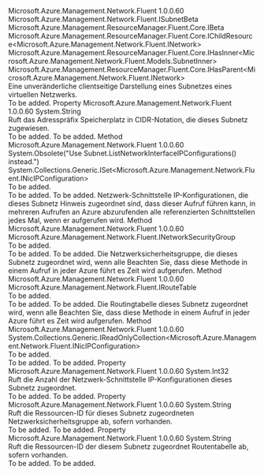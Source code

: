 <Type Name="ISubnet" FullName="Microsoft.Azure.Management.Network.Fluent.ISubnet">
  <TypeSignature Language="C#" Value="public interface ISubnet : Microsoft.Azure.Management.Network.Fluent.ISubnetBeta, Microsoft.Azure.Management.ResourceManager.Fluent.Core.IBeta, Microsoft.Azure.Management.ResourceManager.Fluent.Core.IChildResource&lt;Microsoft.Azure.Management.Network.Fluent.INetwork&gt;, Microsoft.Azure.Management.ResourceManager.Fluent.Core.IHasInner&lt;Microsoft.Azure.Management.Network.Fluent.Models.SubnetInner&gt;, Microsoft.Azure.Management.ResourceManager.Fluent.Core.IHasParent&lt;Microsoft.Azure.Management.Network.Fluent.INetwork&gt;" />
  <TypeSignature Language="ILAsm" Value=".class public interface auto ansi abstract ISubnet implements class Microsoft.Azure.Management.Network.Fluent.ISubnetBeta, class Microsoft.Azure.Management.ResourceManager.Fluent.Core.IBeta, class Microsoft.Azure.Management.ResourceManager.Fluent.Core.IChildResource`1&lt;class Microsoft.Azure.Management.Network.Fluent.INetwork&gt;, class Microsoft.Azure.Management.ResourceManager.Fluent.Core.IHasInner`1&lt;class Microsoft.Azure.Management.Network.Fluent.Models.SubnetInner&gt;, class Microsoft.Azure.Management.ResourceManager.Fluent.Core.IHasName, class Microsoft.Azure.Management.ResourceManager.Fluent.Core.IHasParent`1&lt;class Microsoft.Azure.Management.Network.Fluent.INetwork&gt;, class Microsoft.Azure.Management.ResourceManager.Fluent.Core.ResourceActions.IIndexable" />
  <TypeSignature Language="DocId" Value="T:Microsoft.Azure.Management.Network.Fluent.ISubnet" />
  <TypeSignature Language="VB.NET" Value="Public Interface ISubnet&#xA;Implements IBeta, IChildResource(Of INetwork), IHasInner(Of SubnetInner), IHasParent(Of INetwork), ISubnetBeta" />
  <TypeSignature Language="F#" Value="type ISubnet = interface&#xA;    interface IHasInner&lt;SubnetInner&gt;&#xA;    interface IChildResource&lt;INetwork&gt;&#xA;    interface IHasName&#xA;    interface IIndexable&#xA;    interface IHasParent&lt;INetwork&gt;&#xA;    interface ISubnetBeta&#xA;    interface IBeta" />
  <AssemblyInfo>
    <AssemblyName>Microsoft.Azure.Management.Network.Fluent</AssemblyName>
    <AssemblyVersion>1.0.0.60</AssemblyVersion>
  </AssemblyInfo>
  <Interfaces>
    <Interface>
      <InterfaceName>Microsoft.Azure.Management.Network.Fluent.ISubnetBeta</InterfaceName>
    </Interface>
    <Interface>
      <InterfaceName>Microsoft.Azure.Management.ResourceManager.Fluent.Core.IBeta</InterfaceName>
    </Interface>
    <Interface>
      <InterfaceName>Microsoft.Azure.Management.ResourceManager.Fluent.Core.IChildResource&lt;Microsoft.Azure.Management.Network.Fluent.INetwork&gt;</InterfaceName>
    </Interface>
    <Interface>
      <InterfaceName>Microsoft.Azure.Management.ResourceManager.Fluent.Core.IHasInner&lt;Microsoft.Azure.Management.Network.Fluent.Models.SubnetInner&gt;</InterfaceName>
    </Interface>
    <Interface>
      <InterfaceName>Microsoft.Azure.Management.ResourceManager.Fluent.Core.IHasParent&lt;Microsoft.Azure.Management.Network.Fluent.INetwork&gt;</InterfaceName>
    </Interface>
  </Interfaces>
  <Docs>
    <summary>
            Eine unveränderliche clientseitige Darstellung eines Subnetzes eines virtuellen Netzwerks.
            </summary>
    <remarks>To be added.</remarks>
  </Docs>
  <Members>
    <Member MemberName="AddressPrefix">
      <MemberSignature Language="C#" Value="public string AddressPrefix { get; }" />
      <MemberSignature Language="ILAsm" Value=".property instance string AddressPrefix" />
      <MemberSignature Language="DocId" Value="P:Microsoft.Azure.Management.Network.Fluent.ISubnet.AddressPrefix" />
      <MemberSignature Language="VB.NET" Value="Public ReadOnly Property AddressPrefix As String" />
      <MemberSignature Language="F#" Value="member this.AddressPrefix : string" Usage="Microsoft.Azure.Management.Network.Fluent.ISubnet.AddressPrefix" />
      <MemberType>Property</MemberType>
      <AssemblyInfo>
        <AssemblyName>Microsoft.Azure.Management.Network.Fluent</AssemblyName>
        <AssemblyVersion>1.0.0.60</AssemblyVersion>
      </AssemblyInfo>
      <ReturnValue>
        <ReturnType>System.String</ReturnType>
      </ReturnValue>
      <Docs>
        <summary>
            Ruft das Adresspräfix Speicherplatz in CIDR-Notation, die dieses Subnetz zugewiesen.
            </summary>
        <value>To be added.</value>
        <remarks>To be added.</remarks>
      </Docs>
    </Member>
    <Member MemberName="GetNetworkInterfaceIPConfigurations">
      <MemberSignature Language="C#" Value="public System.Collections.Generic.ISet&lt;Microsoft.Azure.Management.Network.Fluent.INicIPConfiguration&gt; GetNetworkInterfaceIPConfigurations ();" />
      <MemberSignature Language="ILAsm" Value=".method public hidebysig newslot virtual instance class System.Collections.Generic.ISet`1&lt;class Microsoft.Azure.Management.Network.Fluent.INicIPConfiguration&gt; GetNetworkInterfaceIPConfigurations() cil managed" />
      <MemberSignature Language="DocId" Value="M:Microsoft.Azure.Management.Network.Fluent.ISubnet.GetNetworkInterfaceIPConfigurations" />
      <MemberSignature Language="VB.NET" Value="Public Function GetNetworkInterfaceIPConfigurations () As ISet(Of INicIPConfiguration)" />
      <MemberSignature Language="F#" Value="abstract member GetNetworkInterfaceIPConfigurations : unit -&gt; System.Collections.Generic.ISet&lt;Microsoft.Azure.Management.Network.Fluent.INicIPConfiguration&gt;" Usage="iSubnet.GetNetworkInterfaceIPConfigurations " />
      <MemberType>Method</MemberType>
      <AssemblyInfo>
        <AssemblyName>Microsoft.Azure.Management.Network.Fluent</AssemblyName>
        <AssemblyVersion>1.0.0.60</AssemblyVersion>
      </AssemblyInfo>
      <Attributes>
        <Attribute>
          <AttributeName>System.Obsolete("Use  Subnet.ListNetworkInterfaceIPConfigurations() instead.")</AttributeName>
        </Attribute>
      </Attributes>
      <ReturnValue>
        <ReturnType>System.Collections.Generic.ISet&lt;Microsoft.Azure.Management.Network.Fluent.INicIPConfiguration&gt;</ReturnType>
      </ReturnValue>
      <Parameters />
      <Docs>
        <summary>To be added.</summary>
        <returns>To be added.</returns>
        <remarks>To be added.</remarks>
        <return>
            Netzwerk-Schnittstelle IP-Konfigurationen, die dieses Subnetz Hinweis zugeordnet sind, dass dieser Aufruf führen kann, in mehreren Aufrufen an Azure abzurufenden alle referenzierten Schnittstellen jedes Mal, wenn er aufgerufen wird.
            </return>
      </Docs>
    </Member>
    <Member MemberName="GetNetworkSecurityGroup">
      <MemberSignature Language="C#" Value="public Microsoft.Azure.Management.Network.Fluent.INetworkSecurityGroup GetNetworkSecurityGroup ();" />
      <MemberSignature Language="ILAsm" Value=".method public hidebysig newslot virtual instance class Microsoft.Azure.Management.Network.Fluent.INetworkSecurityGroup GetNetworkSecurityGroup() cil managed" />
      <MemberSignature Language="DocId" Value="M:Microsoft.Azure.Management.Network.Fluent.ISubnet.GetNetworkSecurityGroup" />
      <MemberSignature Language="VB.NET" Value="Public Function GetNetworkSecurityGroup () As INetworkSecurityGroup" />
      <MemberSignature Language="F#" Value="abstract member GetNetworkSecurityGroup : unit -&gt; Microsoft.Azure.Management.Network.Fluent.INetworkSecurityGroup" Usage="iSubnet.GetNetworkSecurityGroup " />
      <MemberType>Method</MemberType>
      <AssemblyInfo>
        <AssemblyName>Microsoft.Azure.Management.Network.Fluent</AssemblyName>
        <AssemblyVersion>1.0.0.60</AssemblyVersion>
      </AssemblyInfo>
      <ReturnValue>
        <ReturnType>Microsoft.Azure.Management.Network.Fluent.INetworkSecurityGroup</ReturnType>
      </ReturnValue>
      <Parameters />
      <Docs>
        <summary>To be added.</summary>
        <returns>To be added.</returns>
        <remarks>To be added.</remarks>
        <return>
            Die Netzwerksicherheitsgruppe, die dieses Subnetz zugeordnet wird, wenn alle Beachten Sie, dass diese Methode in einem Aufruf in jeder Azure führt es Zeit wird aufgerufen.
            </return>
      </Docs>
    </Member>
    <Member MemberName="GetRouteTable">
      <MemberSignature Language="C#" Value="public Microsoft.Azure.Management.Network.Fluent.IRouteTable GetRouteTable ();" />
      <MemberSignature Language="ILAsm" Value=".method public hidebysig newslot virtual instance class Microsoft.Azure.Management.Network.Fluent.IRouteTable GetRouteTable() cil managed" />
      <MemberSignature Language="DocId" Value="M:Microsoft.Azure.Management.Network.Fluent.ISubnet.GetRouteTable" />
      <MemberSignature Language="VB.NET" Value="Public Function GetRouteTable () As IRouteTable" />
      <MemberSignature Language="F#" Value="abstract member GetRouteTable : unit -&gt; Microsoft.Azure.Management.Network.Fluent.IRouteTable" Usage="iSubnet.GetRouteTable " />
      <MemberType>Method</MemberType>
      <AssemblyInfo>
        <AssemblyName>Microsoft.Azure.Management.Network.Fluent</AssemblyName>
        <AssemblyVersion>1.0.0.60</AssemblyVersion>
      </AssemblyInfo>
      <ReturnValue>
        <ReturnType>Microsoft.Azure.Management.Network.Fluent.IRouteTable</ReturnType>
      </ReturnValue>
      <Parameters />
      <Docs>
        <summary>To be added.</summary>
        <returns>To be added.</returns>
        <remarks>To be added.</remarks>
        <return>
            Die Routingtabelle dieses Subnetz zugeordnet wird, wenn alle Beachten Sie, dass diese Methode in einem Aufruf in jeder Azure führt es Zeit wird aufgerufen.
            </return>
      </Docs>
    </Member>
    <Member MemberName="ListNetworkInterfaceIPConfigurations">
      <MemberSignature Language="C#" Value="public System.Collections.Generic.IReadOnlyCollection&lt;Microsoft.Azure.Management.Network.Fluent.INicIPConfiguration&gt; ListNetworkInterfaceIPConfigurations ();" />
      <MemberSignature Language="ILAsm" Value=".method public hidebysig newslot virtual instance class System.Collections.Generic.IReadOnlyCollection`1&lt;class Microsoft.Azure.Management.Network.Fluent.INicIPConfiguration&gt; ListNetworkInterfaceIPConfigurations() cil managed" />
      <MemberSignature Language="DocId" Value="M:Microsoft.Azure.Management.Network.Fluent.ISubnet.ListNetworkInterfaceIPConfigurations" />
      <MemberSignature Language="VB.NET" Value="Public Function ListNetworkInterfaceIPConfigurations () As IReadOnlyCollection(Of INicIPConfiguration)" />
      <MemberSignature Language="F#" Value="abstract member ListNetworkInterfaceIPConfigurations : unit -&gt; System.Collections.Generic.IReadOnlyCollection&lt;Microsoft.Azure.Management.Network.Fluent.INicIPConfiguration&gt;" Usage="iSubnet.ListNetworkInterfaceIPConfigurations " />
      <MemberType>Method</MemberType>
      <AssemblyInfo>
        <AssemblyName>Microsoft.Azure.Management.Network.Fluent</AssemblyName>
        <AssemblyVersion>1.0.0.60</AssemblyVersion>
      </AssemblyInfo>
      <ReturnValue>
        <ReturnType>System.Collections.Generic.IReadOnlyCollection&lt;Microsoft.Azure.Management.Network.Fluent.INicIPConfiguration&gt;</ReturnType>
      </ReturnValue>
      <Parameters />
      <Docs>
        <summary>To be added.</summary>
        <returns>To be added.</returns>
        <remarks>To be added.</remarks>
      </Docs>
    </Member>
    <Member MemberName="NetworkInterfaceIPConfigurationCount">
      <MemberSignature Language="C#" Value="public int NetworkInterfaceIPConfigurationCount { get; }" />
      <MemberSignature Language="ILAsm" Value=".property instance int32 NetworkInterfaceIPConfigurationCount" />
      <MemberSignature Language="DocId" Value="P:Microsoft.Azure.Management.Network.Fluent.ISubnet.NetworkInterfaceIPConfigurationCount" />
      <MemberSignature Language="VB.NET" Value="Public ReadOnly Property NetworkInterfaceIPConfigurationCount As Integer" />
      <MemberSignature Language="F#" Value="member this.NetworkInterfaceIPConfigurationCount : int" Usage="Microsoft.Azure.Management.Network.Fluent.ISubnet.NetworkInterfaceIPConfigurationCount" />
      <MemberType>Property</MemberType>
      <AssemblyInfo>
        <AssemblyName>Microsoft.Azure.Management.Network.Fluent</AssemblyName>
        <AssemblyVersion>1.0.0.60</AssemblyVersion>
      </AssemblyInfo>
      <ReturnValue>
        <ReturnType>System.Int32</ReturnType>
      </ReturnValue>
      <Docs>
        <summary>
            Ruft die Anzahl der Netzwerk-Schnittstelle IP-Konfigurationen dieses Subnetz zugeordnet.
            </summary>
        <value>To be added.</value>
        <remarks>To be added.</remarks>
      </Docs>
    </Member>
    <Member MemberName="NetworkSecurityGroupId">
      <MemberSignature Language="C#" Value="public string NetworkSecurityGroupId { get; }" />
      <MemberSignature Language="ILAsm" Value=".property instance string NetworkSecurityGroupId" />
      <MemberSignature Language="DocId" Value="P:Microsoft.Azure.Management.Network.Fluent.ISubnet.NetworkSecurityGroupId" />
      <MemberSignature Language="VB.NET" Value="Public ReadOnly Property NetworkSecurityGroupId As String" />
      <MemberSignature Language="F#" Value="member this.NetworkSecurityGroupId : string" Usage="Microsoft.Azure.Management.Network.Fluent.ISubnet.NetworkSecurityGroupId" />
      <MemberType>Property</MemberType>
      <AssemblyInfo>
        <AssemblyName>Microsoft.Azure.Management.Network.Fluent</AssemblyName>
        <AssemblyVersion>1.0.0.60</AssemblyVersion>
      </AssemblyInfo>
      <ReturnValue>
        <ReturnType>System.String</ReturnType>
      </ReturnValue>
      <Docs>
        <summary>
            Ruft die Ressourcen-ID für dieses Subnetz zugeordneten Netzwerksicherheitsgruppe ab, sofern vorhanden.
            </summary>
        <value>To be added.</value>
        <remarks>To be added.</remarks>
      </Docs>
    </Member>
    <Member MemberName="RouteTableId">
      <MemberSignature Language="C#" Value="public string RouteTableId { get; }" />
      <MemberSignature Language="ILAsm" Value=".property instance string RouteTableId" />
      <MemberSignature Language="DocId" Value="P:Microsoft.Azure.Management.Network.Fluent.ISubnet.RouteTableId" />
      <MemberSignature Language="VB.NET" Value="Public ReadOnly Property RouteTableId As String" />
      <MemberSignature Language="F#" Value="member this.RouteTableId : string" Usage="Microsoft.Azure.Management.Network.Fluent.ISubnet.RouteTableId" />
      <MemberType>Property</MemberType>
      <AssemblyInfo>
        <AssemblyName>Microsoft.Azure.Management.Network.Fluent</AssemblyName>
        <AssemblyVersion>1.0.0.60</AssemblyVersion>
      </AssemblyInfo>
      <ReturnValue>
        <ReturnType>System.String</ReturnType>
      </ReturnValue>
      <Docs>
        <summary>
            Ruft die Ressourcen-ID der diesem Subnetz zugeordnet Routentabelle ab, sofern vorhanden.
            </summary>
        <value>To be added.</value>
        <remarks>To be added.</remarks>
      </Docs>
    </Member>
  </Members>
</Type>